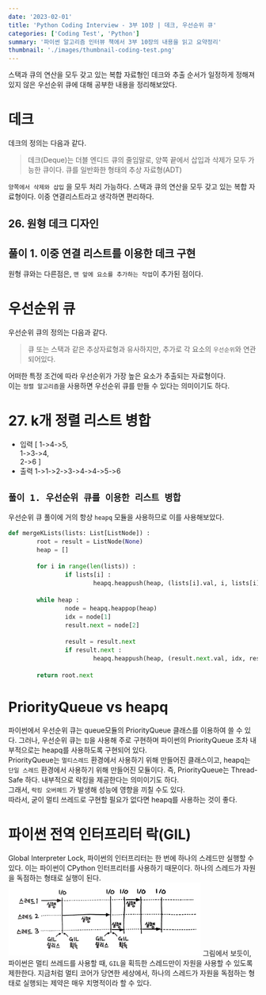 ```yaml
---
date: '2023-02-01'
title: 'Python Coding Interview - 3부 10장 | 데크, 우선순위 큐'
categories: ['Coding Test', 'Python']
summary: '파이썬 알고리즘 인터뷰 책에서 3부 10장의 내용을 읽고 요약정리'
thumbnail: './images/thumbnail-coding-test.png'
---
```


스택과 큐의 연산을 모두 갖고 있는 복합 자료형인 데크와 추출 순서가 일정하게 정해져 있지 않은 우선순위 큐에 대해 공부한 내용을 정리해보았다.

# 데크
데크의 정의는 다음과 같다.
> 데크(Deque)는 더블 엔디드 큐의 줄임말로, 양쪽 끝에서 삽입과 삭제가 모두 가능한 큐이다. 큐를 일반화한 형태의 추상 자료형(ADT)

`양쪽에서 삭제와 삽입` 을 모두 처리 가능하다. 스택과 큐의 연산을 모두 갖고 있는 복합 자료형이다. 이중 연결리스트라고 생각하면 편리하다.  

## 26. 원형 데크 디자인
## 풀이 1. 이중 연결 리스트를 이용한 데크 구현
원형 큐와는 다른점은, `맨 앞에 요소를 추가하는 작업`이 추가된 점이다.

# 우선순위 큐
우선순위 큐의 정의는 다음과 같다.
> 큐 또는 스택과 같은 추상자료형과 유사하지만, 추가로 각 요소의 `우선순위`와 연관되어있다.

어떠한 특정 조건에 따라 우선순위가 가장 높은 요소가 추출되는 자료형이다.  
이는 `정렬 알고리즘`을 사용하면 우선순위 큐를 만들 수 있다는 의미이기도 하다.

# 27. k개 정렬 리스트 병합
- 입력
[
	1->4->5,  
	1->3->4,  
	2->6
]
- 출력
1->1->2->3->4->4->5->6
## `풀이 1. 우선순위 큐를 이용한 리스트 병합`
우선순위 큐 풀이에 거의 항상 `heapq` 모듈을 사용하므로 이를 사용해보았다.
```py
def mergeKLists(lists: List[ListNode]) :
		root = result = ListNode(None)
		heap = []

		for i in range(len(lists)) :
				if lists[i] :
						heapq.heappush(heap, (lists[i].val, i, lists[i]))

		while heap :
				node = heapq.heappop(heap)
				idx = node[1]
				result.next = node[2]

				result = result.next
				if result.next :
						heapq.heappush(heap, (result.next.val, idx, result.next))

		return root.next
```

# PriorityQueue vs heapq
파이썬에서 우선순위 큐는 queue모듈의 PriorityQueue 클래스를 이용하여 쓸 수 있다.
그러나, 우선순위 큐는 `힙`을 사용해 주로 구현하며 파이썬의 PriorityQueue 조차 내부적으로는 heapq를 사용하도록 구현되어 있다.   
PriorityQueue는 `멀티스레드` 환경에서 사용하기 위해 만들어진 클래스이고, heapq는 `단일 스레드` 환경에서 사용하기 위해 만들어진 모듈이다. 즉, PriorityQueue는 Thread-Safe 하다. 내부적으로 락킹을 제공한다는 의미이기도 하다.  
그래서, `락킹 오버헤드` 가 발생해 성능에 영향을 끼칠 수도 있다.  
따라서, 굳이 멀티 쓰레드로 구현할 필요가 없다면 heapq를 사용하는 것이 좋다.

# 파이썬 전역 인터프리터 락(GIL)
Global Interpreter Lock, 파이썬의 인터프리터는 한 번에 하나의 스레드만 실행할 수 있다.
이는 파이썬이 CPython 인터프리터를 사용하기 때문이다. 하나의 스레드가 자원을 독점하는 형태로 실행이 된다.  
![전역 인터프리터 락(GIL)의 실행구조](./images/GIL.png)
그림에서 보듯이, 파이썬은 멀티 쓰레드를 사용할 때, `GIL`을 획득한 스레드만이 자원을 사용할 수 있도록 제한한다.
지금처럼 멀티 코어가 당연한 세상에서, 하나의 스레드가 자원을 독점하는 형태로 실행되는 제약은 매우 치명적이라 할 수 있다.  
